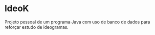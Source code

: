 # IdeoK

Projeto pessoal de um programa Java com uso de banco de dados para reforçar estudo de ideogramas.
